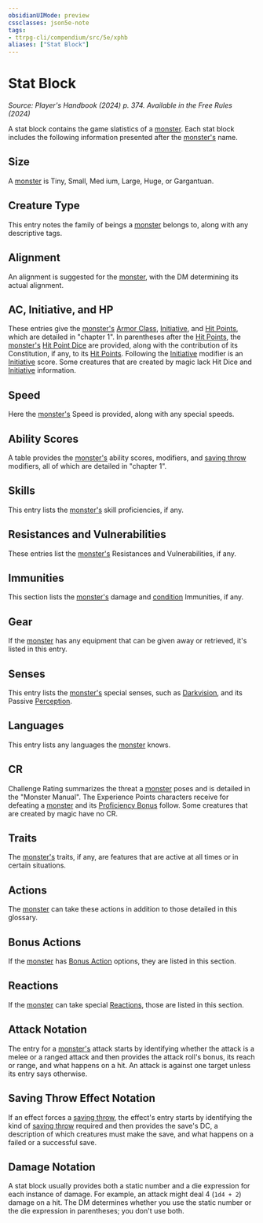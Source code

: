 ```yaml
---
obsidianUIMode: preview
cssclasses: json5e-note
tags:
- ttrpg-cli/compendium/src/5e/xphb
aliases: ["Stat Block"]
---
```

# Stat Block
*Source: Player's Handbook (2024) p. 374. Available in the Free Rules (2024)* 

A stat block contains the game slatistics of a [monster](Misc%20Files/CLI/rules/variant-rules/monster-xphb.md). Each stat block includes the following information presented after the [monster's](Misc%20Files/CLI/rules/variant-rules/monster-xphb.md) name.

## Size

A [monster](Misc%20Files/CLI/rules/variant-rules/monster-xphb.md) is Tiny, Small, Med ium, Large, Huge, or Gargantuan.

## Creature Type

This entry notes the family of beings a [monster](Misc%20Files/CLI/rules/variant-rules/monster-xphb.md) belongs to, along with any descriptive tags.

## Alignment

An alignment is suggested for the [monster](Misc%20Files/CLI/rules/variant-rules/monster-xphb.md), with the DM determining its actual alignment.

## AC, Initiative, and HP

These entries give the [monster's](Misc%20Files/CLI/rules/variant-rules/monster-xphb.md) [Armor Class](Misc%20Files/CLI/rules/variant-rules/armor-class-xphb.md), [Initiative](Misc%20Files/CLI/rules/variant-rules/initiative-xphb.md), and [Hit Points](Misc%20Files/CLI/rules/variant-rules/hit-points-xphb.md), which are detailed in "chapter 1". In parentheses after the [Hit Points](Misc%20Files/CLI/rules/variant-rules/hit-points-xphb.md), the [monster's](Misc%20Files/CLI/rules/variant-rules/monster-xphb.md) [Hit Point Dice](Misc%20Files/CLI/rules/variant-rules/hit-point-dice-xphb.md) are provided, along with the contribution of its Constitution, if any, to its [Hit Points](Misc%20Files/CLI/rules/variant-rules/hit-points-xphb.md). Following the [Initiative](Misc%20Files/CLI/rules/variant-rules/initiative-xphb.md) modifier is an [Initiative](Misc%20Files/CLI/rules/variant-rules/initiative-xphb.md) score. Some creatures that are created by magic lack Hit Dice and [Initiative](Misc%20Files/CLI/rules/variant-rules/initiative-xphb.md) information.

## Speed

Here the [monster's](Misc%20Files/CLI/rules/variant-rules/monster-xphb.md) Speed is provided, along with any special speeds.

## Ability Scores

A table provides the [monster's](Misc%20Files/CLI/rules/variant-rules/monster-xphb.md) ability scores, modifiers, and [saving throw](Misc%20Files/CLI/rules/variant-rules/saving-throw-xphb.md) modifiers, all of which are detailed in "chapter 1".

## Skills

This entry lists the [monster's](Misc%20Files/CLI/rules/variant-rules/monster-xphb.md) skill proficiencies, if any.

## Resistances and Vulnerabilities

These entries list the [monster's](Misc%20Files/CLI/rules/variant-rules/monster-xphb.md) Resistances and Vulnerabilities, if any.

## Immunities

This section lists the [monster's](Misc%20Files/CLI/rules/variant-rules/monster-xphb.md) damage and [condition](Misc%20Files/CLI/rules/variant-rules/condition-xphb.md) Immunities, if any.

## Gear

If the [monster](Misc%20Files/CLI/rules/variant-rules/monster-xphb.md) has any equipment that can be given away or retrieved, it's listed in this entry.

## Senses

This entry lists the [monster's](Misc%20Files/CLI/rules/variant-rules/monster-xphb.md) special senses, such as [Darkvision](Misc%20Files/CLI/rules/senses.md#Darkvision), and its Passive [Perception](Misc%20Files/CLI/rules/skills.md#Perception).

## Languages

This entry lists any languages the [monster](Misc%20Files/CLI/rules/variant-rules/monster-xphb.md) knows.

## CR

Challenge Rating summarizes the threat a [monster](Misc%20Files/CLI/rules/variant-rules/monster-xphb.md) poses and is detailed in the "Monster Manual". The Experience Points characters receive for defeating a [monster](Misc%20Files/CLI/rules/variant-rules/monster-xphb.md) and its [Proficiency Bonus](Misc%20Files/CLI/rules/variant-rules/proficiency-xphb.md) follow. Some creatures that are created by magic have no CR.

## Traits

The [monster's](Misc%20Files/CLI/rules/variant-rules/monster-xphb.md) traits, if any, are features that are active at all times or in certain situations.

## Actions

The [monster](Misc%20Files/CLI/rules/variant-rules/monster-xphb.md) can take these actions in addition to those detailed in this glossary.

## Bonus Actions

If the [monster](Misc%20Files/CLI/rules/variant-rules/monster-xphb.md) has [Bonus Action](Misc%20Files/CLI/rules/variant-rules/bonus-action-xphb.md) options, they are listed in this section.

## Reactions

If the [monster](Misc%20Files/CLI/rules/variant-rules/monster-xphb.md) can take special [Reactions](Misc%20Files/CLI/rules/variant-rules/reaction-xphb.md), those are listed in this section.

## Attack Notation

The entry for a [monster's](Misc%20Files/CLI/rules/variant-rules/monster-xphb.md) attack starts by identifying whether the attack is a melee or a ranged attack and then provides the attack roll's bonus, its reach or range, and what happens on a hit. An attack is against one target unless its entry says otherwise.

## Saving Throw Effect Notation

If an effect forces a [saving throw](Misc%20Files/CLI/rules/variant-rules/saving-throw-xphb.md), the effect's entry starts by identifying the kind of [saving throw](Misc%20Files/CLI/rules/variant-rules/saving-throw-xphb.md) required and then provides the save's DC, a description of which creatures must make the save, and what happens on a failed or a successful save.

## Damage Notation

A stat block usually provides both a static number and a die expression for each instance of damage. For example, an attack might deal 4 (`1d4 + 2`) damage on a hit. The DM determines whether you use the static number or the die expression in parentheses; you don't use both.